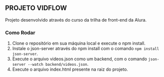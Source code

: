 ## PROJETO VIDFLOW

Projeto desenvolvido através do curso da trilha de front-end da Alura.

### Como Rodar

1. Clone o repositório em sua máquina local e execute o npm install.
2. Instale o json-server através do npm install com o comando `npm install json-server`.
3. Execute o arquivo videos.json como um backend, com o comando `json-server --watch backend/videos.json`.
4. Execute o arquivo index.html presente na raiz do projeto.